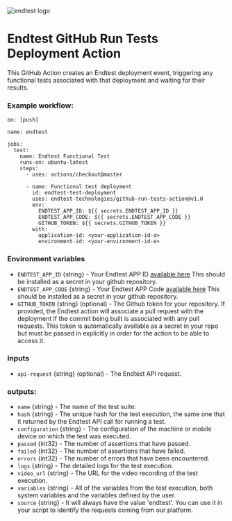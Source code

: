![endtest logo](https://endtest.io/images/endtest_logo_small.svg)

# Endtest GitHub Run Tests Deployment Action

This GitHub Action creates an Endtest deployment event, triggering any functional
tests associated with that deployment and waiting for their results.

### Example workflow:

```
on: [push]

name: endtest

jobs:
  test:
    name: Endtest Functional Test
    runs-on: ubuntu-latest
    steps:
      - uses: actions/checkout@master

      - name: Functional test deployment
        id: endtest-test-deployment
        uses: endtest-technologies/github-run-tests-action@v1.0
        env:
          ENDTEST_APP_ID: ${{ secrets.ENDTEST_APP_ID }}
          ENDTEST_APP_CODE: ${{ secrets.ENDTEST_APP_CODE }}
          GITHUB_TOKEN: ${{ secrets.GITHUB_TOKEN }}
        with:
          application-id: <your-application-id-a>
          environment-id: <your-environment-id-e>
```

### Environment variables

- `ENDTEST_APP_ID` {string} - Your Endtest APP ID
  [available here](https://endtest.io/settings) This should
  be installed as a secret in your github repository.
- `ENDTEST_APP_CODE` {string} - Your Endtest APP Code
  [available here](https://endtest.io/settings) This should
  be installed as a secret in your github repository.
- `GITHUB_TOKEN` {string} (optional) - The Github token for your repository. If
  provided, the Endtest action will associate a pull request with the deployment if
  the commit being built is associated with any pull requests. This token is
  automatically available as a secret in your repo but must be passed in
  explicitly in order for the action to be able to access it.

### Inputs

- `api-request` {string} (optional) - The Endtest API request.


### outputs:

- `name` {string} - The name of the test suite.
- `hash` {string} -	The unique hash for the test execution, the same one that it returned by the Endtest API call for running a test.	
- `configuration` {string} - The configuration of the machine or mobile device on which the test was executed.
- `passed` {int32} - The number of assertions that have passed.
- `failed` {int32} -	The number of assertions that have failed.
- `errors` {int32} -	The number of errors that have been encountered.
- `logs` {string} -	The detailed logs for the test execution.
- `video_url` {string}	- The URL for the video recording of the test execution.
- `variables`	{string} - All of the variables from the test execution, both system variables and the variables defined by the user.
- `source`	{string} - It will always have the value 'endtest'. You can use it in your script to identify the requests coming from our platform.
